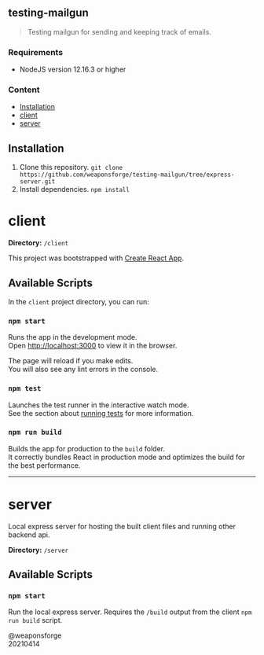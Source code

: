 ## testing-mailgun

> Testing mailgun for sending and keeping track of emails.

### Requirements

- NodeJS version 12.16.3 or higher

### Content

- [Installation](#installation)
- [client](#client)
- [server](#server)

## Installation

1. Clone this repository.
`git clone https://github.com/weaponsforge/testing-mailgun/tree/express-server.git`
2. Install dependencies.
`npm install`

# client

**Directory:** `/client`

This project was bootstrapped with [Create React App](https://github.com/facebook/create-react-app).

## Available Scripts

In the `client` project directory, you can run:

### `npm start`

Runs the app in the development mode.\
Open [http://localhost:3000](http://localhost:3000) to view it in the browser.

The page will reload if you make edits.\
You will also see any lint errors in the console.

### `npm test`

Launches the test runner in the interactive watch mode.\
See the section about [running tests](https://facebook.github.io/create-react-app/docs/running-tests) for more information.

### `npm run build`

Builds the app for production to the `build` folder.\
It correctly bundles React in production mode and optimizes the build for the best performance.

---

# server

Local express server for hosting the built client files and running other backend api.

**Directory:** `/server`

## Available Scripts

### `npm start`

Run the local express server. Requires the `/build` output from the client `npm run build` script.

@weaponsforge  
20210414

